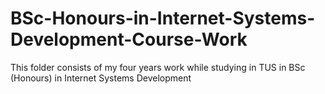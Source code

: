 # BSc-Honours-in-Internet-Systems-Development-Course-Work
This folder consists of my four years work while studying in TUS in BSc (Honours) in Internet Systems Development
